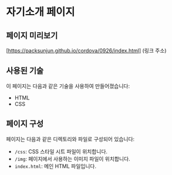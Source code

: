 # 자기소개 페이지

## 페이지 미리보기

[https://packsunjun.github.io/cordova/0926/index.html] (링크 주소)

## 사용된 기술

이 페이지는 다음과 같은 기술을 사용하여 만들어졌습니다:
- HTML
- CSS

## 페이지 구성

페이지는 다음과 같은 디렉토리와 파일로 구성되어 있습니다:

- `/css`: CSS 스타일 시트 파일이 위치합니다.
- `/img`: 페이지에서 사용하는 이미지 파일이 위치합니다.
- `index.html`: 메인 HTML 파일입니다.
